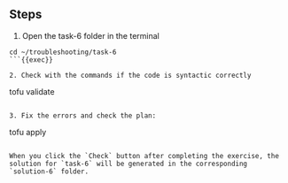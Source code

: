 ## Steps

1. Open the task-6 folder in the terminal

```
cd ~/troubleshooting/task-6
```{{exec}}

2. Check with the commands if the code is syntactic correctly

```
tofu validate
```{{exec}}

3. Fix the errors and check the plan:

```
tofu apply
```{{exec}}

When you click the `Check` button after completing the exercise, the solution for `task-6` will be generated in the corresponding `solution-6` folder.
